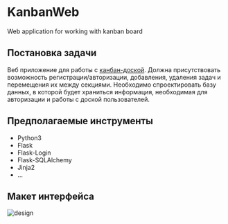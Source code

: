 # KanbanWeb
Web application for working with kanban board

## Постановка задачи
Веб приложение для работы с [канбан-доской](https://ru.wikipedia.org/wiki/%D0%9A%D0%B0%D0%BD%D0%B1%D0%B0%D0%BD-%D0%B4%D0%BE%D1%81%D0%BA%D0%B0).
Должна присутствовать возможность регистрации/авторизации, добавления, удаления задач и перемещения их между секциями. Необходимо спроектировать базу данных, в которой будет храниться информация, необходимая для авторизации и работы с доской пользователей.

## Предполагаемые инструменты
* Python3
* Flask
* Flask-Login
* Flask-SQLAlchemy
* Jinja2
* ...

## Макет интерфейса
![design](https://user-images.githubusercontent.com/91419735/228067468-a2ba1a97-1d2a-4ea6-9f60-18985f2e0864.png)
